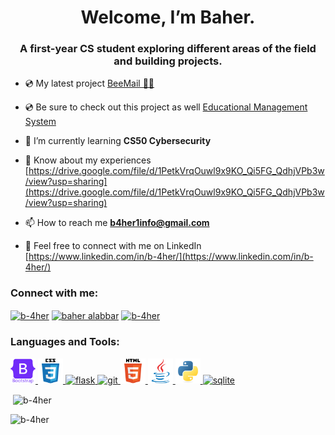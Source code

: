 <h1 align="center">Welcome, I’m Baher.</h1>
<h3 align="center">A first-year CS student exploring different areas of the field and building projects.</h3>

- 💿 My latest project [BeeMail 🐝📧](https://github.com/b-4her/BeeMail)

- 💿 Be sure to check out this project as well [Educational Management System](https://github.com/b-4her/Educational-Management-System)

- 🌱 I’m currently learning **CS50 Cybersecurity**

- 📄 Know about my experiences [https://drive.google.com/file/d/1PetkVrqOuwl9x9KO_Qi5FG_QdhjVPb3w/view?usp=sharing](https://drive.google.com/file/d/1PetkVrqOuwl9x9KO_Qi5FG_QdhjVPb3w/view?usp=sharing)
 
- 📫 How to reach me **b4her1info@gmail.com**

- 🔗 Feel free to connect with me on LinkedIn [https://www.linkedin.com/in/b-4her/](https://www.linkedin.com/in/b-4her/)
  

<h3 align="left">Connect with me:</h3>
<p align="left">
<a href="https://linkedin.com/in/b-4her" target="blank"><img align="center" src="https://raw.githubusercontent.com/rahuldkjain/github-profile-readme-generator/master/src/images/icons/Social/linked-in-alt.svg" alt="b-4her" height="30" width="40" /></a>
<a href="https://www.youtube.com/@b-4her" target="blank"><img align="center" src="https://raw.githubusercontent.com/rahuldkjain/github-profile-readme-generator/master/src/images/icons/Social/youtube.svg" alt="baher alabbar" height="30" width="40" /></a>
<a href="https://www.leetcode.com/b-4her" target="blank"><img align="center" src="https://raw.githubusercontent.com/rahuldkjain/github-profile-readme-generator/master/src/images/icons/Social/leet-code.svg" alt="b-4her" height="30" width="40" /></a>
</p>

<h3 align="left">Languages and Tools:</h3>
<p align="left"> <a href="https://getbootstrap.com" target="_blank" rel="noreferrer"> <img src="https://raw.githubusercontent.com/devicons/devicon/master/icons/bootstrap/bootstrap-plain-wordmark.svg" alt="bootstrap" width="40" height="40"/> </a> <a href="https://www.w3schools.com/css/" target="_blank" rel="noreferrer"> <img src="https://raw.githubusercontent.com/devicons/devicon/master/icons/css3/css3-original-wordmark.svg" alt="css3" width="40" height="40"/> </a> <a href="https://flask.palletsprojects.com/" target="_blank" rel="noreferrer"> <img src="https://img.shields.io/badge/-b?logo=flask&color=black" alt="flask" width="40" height="40"/> </a> <a href="https://git-scm.com/" target="_blank" rel="noreferrer"> <img src="https://www.vectorlogo.zone/logos/git-scm/git-scm-icon.svg" alt="git" width="40" height="40"/> </a> <a href="https://www.w3.org/html/" target="_blank" rel="noreferrer"> <img src="https://raw.githubusercontent.com/devicons/devicon/master/icons/html5/html5-original-wordmark.svg" alt="html5" width="40" height="40"/> </a> <a href="https://www.java.com" target="_blank" rel="noreferrer"> <img src="https://raw.githubusercontent.com/devicons/devicon/master/icons/java/java-original.svg" alt="java" width="40" height="40"/> </a> <a href="https://www.python.org" target="_blank" rel="noreferrer"> <img src="https://raw.githubusercontent.com/devicons/devicon/master/icons/python/python-original.svg" alt="python" width="40" height="40"/> </a> <a href="https://www.sqlite.org/" target="_blank" rel="noreferrer"> <img src="https://www.vectorlogo.zone/logos/sqlite/sqlite-icon.svg" alt="sqlite" width="40" height="40"/> </a> </p>

<p>&nbsp;<img align="center" src="https://github-readme-stats.vercel.app/api?username=b-4her&show_icons=true&locale=en" alt="b-4her" /></p>

<p><img align="left" src="https://github-readme-stats.vercel.app/api/top-langs?username=b-4her&show_icons=true&locale=en&layout=compact" alt="b-4her" /></p>


